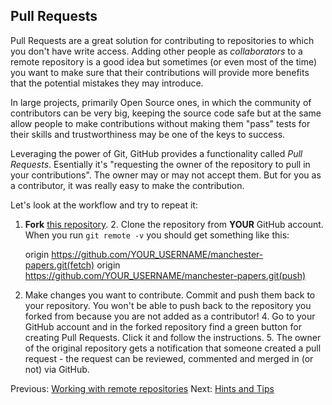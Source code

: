 ## Pull Requests

Pull Requests are a great solution for contributing to repositories to which
you don't have write access. Adding other people as *collaborators* to a remote
repository is a good idea but sometimes (or even most of the time) you want to
make sure that their contributions will provide more benefits that the
potential mistakes they may introduce.

In large projects, primarily Open Source ones, in which the community of
contributors can be very big, keeping the source code safe but at the same
allow people to make contributions without making them "pass" tests for their
skills and trustworthiness may be one of the keys to success. 

Leveraging the power of Git, GitHub provides a functionality called *Pull
Requests*. Esentially it's "requesting the owner of the repository to pull in
your contributions". The owner may or may not accept them. But for you as
a contributor, it was really easy to make the contribution.

Let's look at the workflow and try to repeat it:

1. **Fork** [this
repository](https://github.com/apawlik/manchester-papers.git).  2. Clone the
repository from **YOUR** GitHub account. When you run `git remote -v` you
should get something like this:
	
	origin	https://github.com/YOUR_USERNAME/manchester-papers.git(fetch)
	origin 	https://github.com/YOUR_USERNAME/manchester-papers.git(push)

3. Make changes you want to contribute. Commit and push them back to your
repository. You won't be able to push back to the repository you forked from
because you are not added as a contributor!  4. Go to your GitHub account and
in the forked repository find a green button for creating Pull Requests. Click
it and follow the instructions.  5. The owner of the original repository gets
a notification that someone created a pull request - the request can be
reviewed, commented and merged in (or not) via GitHub.


Previous: [Working with remote repositories](6_Remote.md) Next: [Hints and
Tips](8_HintsAndTips.md)
